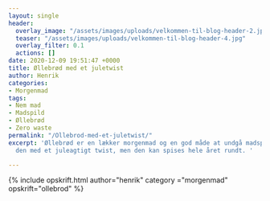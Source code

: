 ```yaml
---
layout: single
header:
  overlay_image: "/assets/images/uploads/velkommen-til-blog-header-2.jpg"
  teaser: "/assets/images/uploads/velkommen-til-blog-header-4.jpg"
  overlay_filter: 0.1
  actions: []
date: 2020-12-09 19:51:47 +0000
title: Øllebrød med et juletwist
author: Henrik
categories:
- Morgenmad
tags:
- Nem mad
- Madspild
- Øllebrød
- Zero waste
permalink: "/Ollebrod-med-et-juletwist/"
excerpt: 'Øllebrød er en lækker morgenmad og en god måde at undgå madspild. Her krydres
  den med et juleagtigt twist, men den kan spises hele året rundt. '

---
```

{% include opskrift.html author="henrik" category ="morgenmad" opskrift="ollebrod" %}